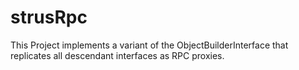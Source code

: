 # strusRpc

This Project implements a variant of the ObjectBuilderInterface that replicates all descendant 
interfaces as RPC proxies.

